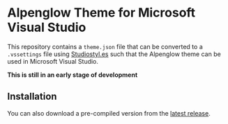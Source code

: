 # Alpenglow Theme for Microsoft Visual Studio

This repository contains a `theme.json` file that can be converted to a `.vssettings` file using [Studiostyl.es](https://studiostyl.es/schemes/create) such that the Alpenglow theme can be used in Microsoft Visual Studio.

**This is still in an early stage of development**

## Installation

You can also download a pre-compiled version from the [latest release](https://github.com/AlpenglowTheme/alpenglow-visual-studio/releases/latest).
